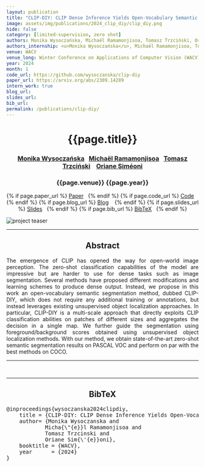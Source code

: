 ```yaml
---
layout: publication
title: "CLIP-DIY: CLIP Dense Inference Yields Open-Vocabulary Semantic Segmentation For-Free"
image: assets/img/publications/2024_clip_diy/clip_diy.png
hide: false
category: [limited-supervision, zero shot]
authors: Monika Wysoczańska, Michaël Ramamonjisoa, Tomasz Trzciński, Oriane Siméoni
authors_internship: <u>Monika Wysoczańska</u>, Michaël Ramamonjisoa, Tomasz Trzciński, Oriane Siméoni
venue: WACV
venue_long: Winter Conference on Applications of Computer Vision (WACV)
year: 2024
month: 1
code_url: https://github.com/wysoczanska/clip-diy
paper_url: https://arxiv.org/abs/2309.14289
intern_work: true
blog_url: 
slides_url: 
bib_url: 
permalink: /publications/clip-diy/
---
```


<h1 align="center"> {{page.title}} </h1>
<!-- Simple call of authors -->
<!-- <h3 align="center"> {{page.authors}} </h3> -->
<!-- Alternatively you can add links to author pages -->
<h3 align="center"> <a href="https://wysoczanska.github.io/">Monika Wysoczańska</a> &nbsp;&nbsp;<a href="https://michaelramamonjisoa.github.io/">Michaël Ramamonjisoa</a> &nbsp;&nbsp;<a href="https://scholar.google.com/citations?hl=en&user=bJMRBFoAAAAJ">Tomasz Trzciński</a> &nbsp;&nbsp; <a href="https://osimeoni.github.io/">Oriane Siméoni</a> </h3>


<h3 align="center"> {{page.venue}} {{page.year}} </h3>

<div align="center">
  <p>
    {% if page.paper_url %}
    <a href="{{ page.paper_url }}"><i class="far fa-file-pdf"></i> Paper</a>&nbsp;&nbsp;
    {% endif %}
    {% if page.code_url %}
    <a href="{{ page.code_url }}"><i class="fab fa-github"></i> Code</a> &nbsp;&nbsp;
    {% endif %}
    {% if page.blog_url %}
    <a href="{{ page.blog_url }}"><i class="fab fa-blogger"></i> Blog</a> &nbsp;&nbsp;
    {% endif %}
    {% if page.slides_url %}
    <a href="{{ page.slides_url }}"><i class="far fa-file-pdf"></i> Slides</a>&nbsp;&nbsp;
    {% endif %}
    {% if page.bib_url %}
    <a href="{{ page.bib_url}}"><i class="far fa-file-alt"></i> BibTeX</a>&nbsp;&nbsp;
    {% endif %}
  </p>
</div>

<div class="publication-teaser">
    <img src="../../{{ page.image }}" alt="project teaser"/>
</div>


<hr>

<h2  align="center"> Abstract</h2>

<p align="justify">The emergence of CLIP has opened the way for open-world image perception. The zero-shot classification capabilities of the model are impressive but are harder to use for dense tasks such as image segmentation. Several methods have proposed different modifications and learning schemes to produce dense output. Instead, we propose in this work an open-vocabulary semantic segmentation method, dubbed CLIP-DIY, which does not require any additional training or annotations, but instead leverages existing unsupervised object localization approaches. In particular, CLIP-DIY is a multi-scale approach that directly exploits CLIP classification abilities on patches of different sizes and aggregates the decision in a single map. We further guide the segmentation using foreground/background scores obtained using unsupervised object localization methods. With our method, we obtain state-of-the-art zero-shot semantic segmentation results on PASCAL VOC and perform on par with the best methods on COCO.</p>


<hr>

<br>
<hr>

<h2  align="center">BibTeX</h2>
<left>
  <pre class="bibtex-box">
@inproceedings{wysoczanska2024clipdiy,
    title = {CLIP-DIY: CLIP Dense Inference Yields Open-Vocabulary Semantic Segmentation For-Free},
    author= {Monika Wysoczanska and
            Micha{\"{e}}l Ramamonjisoa and
            Tomasz Trzcinski and
            Oriane Sim{\'{e}}oni},
    booktitle = {WACV},
    year      = {2024}
}
  </pre>
</left>

<br>
